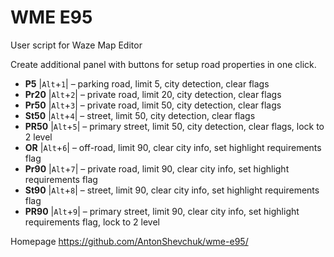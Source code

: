 # WME E95
User script for Waze Map Editor

Create additional panel with buttons for setup road properties in one click.
* **P5**   |`Alt`+`1`| – parking road, limit 5, city detection, clear flags
* **Pr20** |`Alt`+`2`| – private road, limit 20, city detection, clear flags
* **Pr50** |`Alt`+`3`| – private road, limit 50, city detection, clear flags
* **St50** |`Alt`+`4`| – street, limit 50, city detection, clear flags
* **PR50** |`Alt`+`5`| – primary street, limit 50, city detection, clear flags, lock to 2 level
* **OR**   |`Alt`+`6`| – off-road, limit 90, clear city info, set highlight requirements flag
* **Pr90** |`Alt`+`7`| – private road, limit 90, clear city info, set highlight requirements flag
* **St90** |`Alt`+`8`| – street, limit 90, clear city info, set highlight requirements flag
* **PR90** |`Alt`+`9`| – primary street, limit 90, clear city info, set highlight requirements flag, lock to 2 level

Homepage https://github.com/AntonShevchuk/wme-e95/